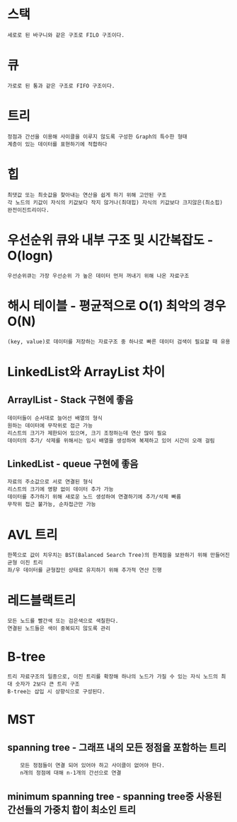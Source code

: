 # 스택
 	세로로 된 바구니와 같은 구조로 FILO 구조이다.
# 큐 
	가로로 된 통과 같은 구조로 FIFO 구조이다.
# 트리
	정점과 간선을 이용해 사이클을 이루지 않도록 구성한 Graph의 특수한 형태
	계층이 있는 데이터를 표현하기에 적합하다
# 힙
	최댓값 또는 최솟값을 찾아내는 연산을 쉽게 하기 위해 고안된 구조
	각 노드의 키값이 자식의 키값보다 작지 않거나(최대힙) 자식의 키값보다 크지않은(최소힙) 완전이진트리이다.

# 우선순위 큐와 내부 구조 및 시간복잡도 - O(logn)
	우선순위큐는 가장 우선순위 가 높은 데이터 먼저 꺼내기 위해 나온 자료구조

# 해시 테이블 -  평균적으로 O(1) 최악의 경우 O(N)
	(key, value)로 데이터를 저장하는 자료구조 중 하나로 빠른 데이터 검색이 필요할 때 유용

# LinkedList와 ArrayList 차이
## ArraylList - Stack 구현에 좋음
	데이터들이 순서대로 늘어선 배열의 형식
	원하는 데이터에 무작위로 접근 가능
	리스트의 크기가 제한되어 있으며, 크기 조정하는데 연산 많이 필요
	데이터의 추가/ 삭제를 위해서는 임시 배열을 생성하여 복제하고 있어 시간이 오래 걸림
## LinkedList - queue 구현에 좋음
	자료의 주소값으로 서로 연결된 형식
	리스트의 크기에 영향 없이 데이터 추가 가능
	데이터를 추가하기 위해 새로운 노드 생성하여 연결하기에 추가/삭제 빠름
	무작위 접근 불가능, 순차접근만 가능

# AVL 트리
	한쪽으로 값이 치우치는 BST(Balanced Search Tree)의 한계점을 보완하기 위해 만들어진 균형 이진 트리
	좌/우 데이터를 균형잡인 상태로 유지하기 위해 추가적 연산 진행
# 레드블랙트리
	모든 노드를 빨간색 또는 검은색으로 색칠한다.
	연결된 노드들은 색이 중복되지 않도록 관리

# B-tree
	트리 자료구조의 일종으로, 이진 트리를 확장해 하나의 노드가 가질 수 있는 자식 노드의 최대 숫자가 2보다 큰 트리 구조
	B-tree는 삽입 시 상향식으로 구성된다.
# MST
## spanning tree - 그래프 내의 모든 정점을 포함하는 트리
		모든 정점들이 연결 되어 있어야 하고 사이클이 없어야 한다.
		n개의 정점에 대해 n-1개의 간선으로 연결
## minimum spanning tree - spanning tree중 사용된 간선들의 가중치 합이 최소인 트리
	
